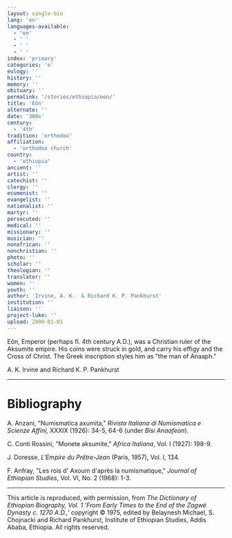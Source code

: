 ```yaml
---
layout: single-bio
lang: 'en'
languages-available:
  - 'en'
  - ' '
  - ' '
  - ' '
index: 'primary'
categories: 'e'
eulogy: ''
history: ''
memory: ''
obituary: ''
permalink: '/stories/ethiopia/eon/'
title: 'Eôn'
alternate: ''
date: '300s'
century:
  - '4th'
tradition: 'orthodox'
affiliation:
  - 'orthodox church'
country:
  - 'ethiopia'
ancient: ''
artist: ''
catechist: ''
clergy: ''
ecumenist: ''
evangelist: ''
nationalist: ''
martyr: ''
persecuted: ''
medical: ''
missionary: ''
musician: ''
nonafrican: ''
nonchristian: ''
photo: ''
scholar: ''
theologian: ''
translator: ''
women: ''
youth: ''
author: 'Irvine, A. K.  & Richard K. P. Pankhurst'
institution: ''
liaison: ''
project-luke: ''
upload: 2000-01-01
---
```



E&ocirc;n, Emperor (perhaps fl. 4th century A.D.), was a Christian ruler of the Aksumite empire. His coins were struck in gold, and carry his effigy and the Cross of Christ. The Greek inscription styles him as "the man of Anaaph."

A. K. Irvine and Richard K. P. Pankhurst

---

# Bibliography

A. Anzani, "Numismatica axumita," *Rivista Italiana di Numismatica e Scienze Affini,* XXXIX (1926): 34-5, 64-6 (under *Bisi Anaafeon*).

C. Conti Rossini, "Monete aksumite," *Africa Italiana*, Vol. I (1927): 198-9.

J. Doresse, *L'Empire du Prêtre-Jean* (Paris, 1957), Vol. I, 134.

F. Anfray, "Les rois d' Axoum d'après la numismatique," *Journal of Ethiopian Studies*, Vol. VI, No. 2 (1968): 1-3.

---

This article is reproduced, with permission, from *The Dictionary of Ethiopian Biography, Vol. 1 'From Early Times to the End of the Zagwé Dynasty c. 1270 A.D.,'* copyright &copy; 1975, edited by Belaynesh Michael, S. Chojnacki and Richard Pankhurst, Institute of Ethiopian Studies, Addis Ababa, Ethiopia.  All rights reserved.